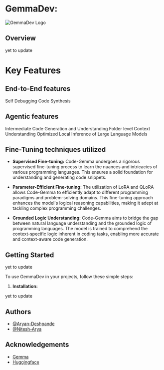 # GemmaDev: 

![GemmaDev Logo](https://cdn.discordapp.com/attachments/835750351621718030/1236933280327274558/image.png?ex=6639cf63&is=66387de3&hm=132de73041f8a781d7103b05f6ca0c42bf6a26e9784275361576804edeecc97b&)

## Overview

yet to update

# Key Features
## End-to-End features
Self Debugging
Code Synthesis
## Agentic features
Intermediate Code Generation and Understanding
Folder level Context Understanding
Optimized Local Inference of Large Language Models
## Fine-Tuning techniques utilized

- **Supervised Fine-tuning:** Code-Gemma undergoes a rigorous supervised fine-tuning process to learn the nuances and intricacies of various programming languages. This ensures a solid foundation for understanding and generating code snippets.

- **Parameter-Efficient Fine-tuning:** The utilization of LoRA and QLoRA allows Code-Gemma to efficiently adapt to different programming paradigms and problem-solving domains. This fine-tuning approach enhances the model's logical reasoning capabilities, making it adept at tackling complex programming challenges.

- **Grounded Logic Understanding:** Code-Gemma aims to bridge the gap between natural language understanding and the grounded logic of programming languages. The model is trained to comprehend the context-specific logic inherent in coding tasks, enabling more accurate and context-aware code generation.

## Getting Started

yet to update

To use GemmaDev in your projects, follow these simple steps:

1. **Installation:**

yet to update

## Authors

- [@Aryan-Deshpande](https://github.com/Aryan-Deshpande)
- [@Nitesh-Arya](https://github.com/Aryan-Deshpande)



## Acknowledgements
 - [Gemma](https://awesomeopensource.com/project/elangosundar/awesome-README-templates)
 - [Huggingface](https://github.com/matiassingers/awesome-readme)

